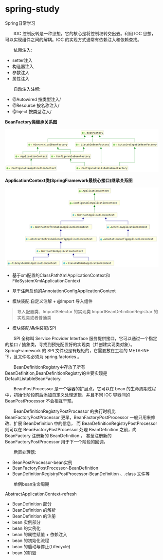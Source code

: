 # spring-study
Spring日常学习

&emsp;&emsp;IOC 控制反转是一种思想，它的核心是将控制权转交出去。利用 IOC 思想，可以实现组件之间的解耦。IOC 的实现方式通常有依赖注入和依赖查找。

&emsp;&emsp;依赖注入:

- setter注入
- 构造器注入
- 参数注入
- 属性注入

&emsp;&emsp;自动注入注解:

- @Autowired 按类型注入/
- @Resource 按名称注入/
- @Inject 按类型注入/

**BeanFactory类继承关系图**

![BeanFactory类继承关系图.png](BeanFactory类继承关系图.png)

**ApplicationContext类(SpringFramework最核心接口)继承关系图**

![ApplicationContext类(SpringFramework最核心接口)继承关系图.png](ApplicationContext类(SpringFramework最核心接口)继承关系图.png)

- 基于xm配置的ClassPathXmlApplicationContext和FileSystemXmlApplicationContext
- 基于注解启动的AnnotationConfigApplicationContext


- 模块装配:自定义注解 + @Import 导入组件

>导入配置类、ImportSelector 的实现类
ImportBeanDefinitionRegistrar 的实现类或者普通类

- 模块装配/条件装配/SPI

&emsp;&emsp;SPI 全称叫 Service Provider Interface 服务提供接口，它可以通过一个指定的接口 / 抽象类，寻找到预先配置好的实现类（并创建实现类对象）。
SpringFramework 的 SPI 文件也是有规矩的，它需要放在工程的 META-INF 下，且文件名必须为 spring.factories 。

&emsp;&emsp;BeanDefinitionRegistry中存放了所有BeanDefinition,BeanDefinitionRegistry的主要实现是DefaultListableBeanFactory.

&emsp;&emsp;BeanPostProcessor 是一个容器的扩展点，它可以在 bean 的生命周期过程中，初始化阶段前后添加自定义处理逻辑，并且不同 IOC 容器间的 BeanPostProcessor 不会相互干预。

&emsp;&emsp;BeanDefinitionRegistryPostProcessor 的执行时机比 BeanFactoryPostProcessor 更早，BeanFactoryPostProcessor 一般只用来修改、扩展 BeanDefinition 中的信息，
而 BeanDefinitionRegistryPostProcessor 则可以在 BeanFactoryPostProcessor 处理 BeanDefinition 之前，向 BeanFactory 注册新的 BeanDefinition ，
甚至注册新的 BeanFactoryPostProcessor 用于下一个阶段的回调。

&emsp;&emsp;后置处理器:

- BeanPostProcessor-bean实例
- BeanFactoryPostProcessor-BeanDefinition
- BeanDefinitionRegistryPostProcessor-BeanDefinition 、.class 文件等


&emsp;&emsp;单例bean生命周期

AbstractApplicationContext-refresh

- BeanDefinition 部分
- BeanDefinition 的解析
- BeanDefinition 的注册
- bean 实例部分
- bean 的实例化
- bean 的属性赋值 + 依赖注入
- bean 的初始化流程
- bean 的启动与停止(Lifecycle)
- bean 的销毁




